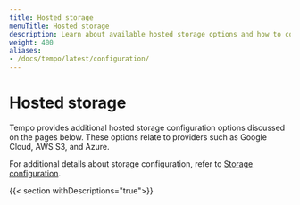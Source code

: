 ```yaml
---
title: Hosted storage
menuTitle: Hosted storage
description: Learn about available hosted storage options and how to configure them.
weight: 400
aliases:
- /docs/tempo/latest/configuration/
---
```


# Hosted storage

Tempo provides additional hosted storage configuration options discussed on the pages below. These options relate to providers such as Google Cloud, AWS S3, and Azure.

For additional details about storage configuration, refer to [Storage configuration](../#storage).

{{< section withDescriptions="true">}}